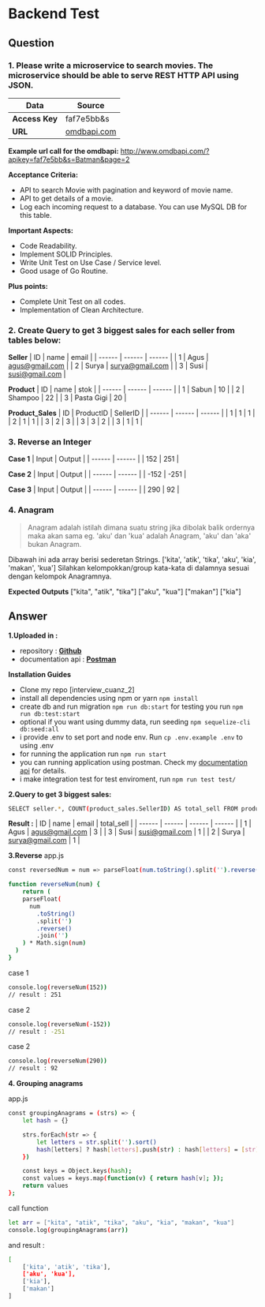 # **Backend Test**
## **Question**
### 1. Please write a microservice to search movies. The microservice should be able to serve REST HTTP API using JSON.

| Data | Source |
| ------ | ------ |
| **Access Key** | faf7e5bb&s |
| **URL** | [omdbapi.com] |

**Example url call for the omdbapi:**
http://www.omdbapi.com/?apikey=faf7e5bb&s=Batman&page=2 

**Acceptance Criteria:**
- API to search Movie with pagination and keyword of movie name.
- API to get details of a movie.
- Log each incoming request to a database. You can use MySQL DB for this table.

**Important Aspects:**
- Code Readability. 
- Implement SOLID Principles. 
- Write Unit Test on Use Case / Service level. 
- Good usage of Go Routine. 

**Plus points:**
- Complete Unit Test on all codes. 
- Implementation of Clean Architecture. 

### 2. Create Query to get 3 biggest sales for each seller from tables below: 

**Seller**
| ID | name | email |
| ------ | ------ | ------ |
| 1 | Agus | agus@gmail.com |
| 2 | Surya | surya@gmail.com |
| 3 | Susi | susi@gmail.com |

**Product**
| ID | name | stok |
| ------ | ------ | ------ |
| 1 | Sabun | 10 |
| 2 | Shampoo | 22 |
| 3 | Pasta Gigi | 20 |

**Product_Sales**
| ID | ProductID | SellerID |
| ------ | ------ | ------ |
| 1 | 1 | 1 |
| 2 | 1 | 1 |
| 3 | 2 | 3 |
| 3 | 3 | 2 |
| 3 | 1 | 1 |

### 3. Reverse an Integer 
**Case 1**
| Input | Output |
| ------ | ------ |
| 152 | 251 |

**Case 2**
| Input | Output |
| ------ | ------ |
| -152 | -251 |

**Case 3**
| Input | Output |
| ------ | ------ |
| 290 | 92 |

### 4. Anagram

> Anagram adalah istilah dimana suatu string jika dibolak balik ordernya maka akan sama eg. 'aku' dan 'kua' adalah Anagram, 'aku' dan 'aka' bukan Anagram. 

Dibawah ini ada array berisi sederetan Strings. ['kita', 'atik', 'tika', 'aku', 'kia', 'makan', 'kua'] Silahkan kelompokkan/group kata-kata di dalamnya sesuai dengan kelompok Anagramnya.

**Expected Outputs**
["kita", "atik", "tika"]
["aku", "kua"] 
["makan"] 
["kia"]

## **Answer**
**1.Uploaded in :**
- repository : **[Github]**
- documentation api : **[Postman]**

**Installation Guides**
- Clone my repo [interview_cuanz_2]
- install all dependencies using npm or yarn `npm install`
- create db and run migration `npm run db:start` for testing you run `npm run db:test:start`
- optional if you want using dummy data, run seeding `npm sequelize-cli db:seed:all`
- i provide .env to set port and node env. Run `cp .env.example .env` to using .env
- for running the application run `npm run start`
- you can running application using postman. Check my [documentation api](https://documenter.getpostman.com/view/18078111/UyxdMACs) for details.
- i make integration test for test enviroment, run `npm run test test/`

**2.Query to get 3 biggest sales:**
```sh
SELECT seller.*, COUNT(product_sales.SellerID) AS total_sell FROM product_sales LEFT JOIN seller ON seller.ID = product_sales.SellerID GROUP BY seller.name ORDER BY (total_sell) DESC LIMIT 3
```
**Result :**
| ID | name | email | total_sell |
| ------ | ------ | ------ | ------ |
| 1 | Agus | agus@gmail.com | 3 |
| 3 | Susi | susi@gmail.com | 1 |
| 2 | Surya | surya@gmail.com | 1 |

**3.Reverse**
app.js
```sh
const reversedNum = num => parseFloat(num.toString().split('').reverse().join('')) * Math.sign(num)

function reverseNum(num) {
	return (
    parseFloat(
      num
        .toString()
        .split('')
        .reverse()
        .join('')
    ) * Math.sign(num)
  )
}
```

case 1
```sh
console.log(reverseNum(152))
// result : 251
```
case 2
```sh
console.log(reverseNum(-152))
// result : -251
```
case 2
```sh
console.log(reverseNum(290))
// result : 92
```

**4. Grouping anagrams**

app.js
```sh
const groupingAnagrams = (strs) => {
    let hash = {}

    strs.forEach(str => {
        let letters = str.split('').sort()
        hash[letters] ? hash[letters].push(str) : hash[letters] = [str]
    })

    const keys = Object.keys(hash);
    const values = keys.map(function(v) { return hash[v]; });
    return values
};
```
call function
```sh
let arr = ["kita", "atik", "tika", "aku", "kia", "makan", "kua"]
console.log(groupingAnagrams(arr))
```

and result :
```sh
[
    ['kita', 'atik', 'tika'],
    ['aku', 'kua'],
    ['kia'],
    ['makan']
]
```

[omdbapi.com]: <http://www.omdbapi.com/>
[Github]: <http://github.com/>
[Postman]: <https://documenter.getpostman.com/view/18078111/UyxdMACs>
